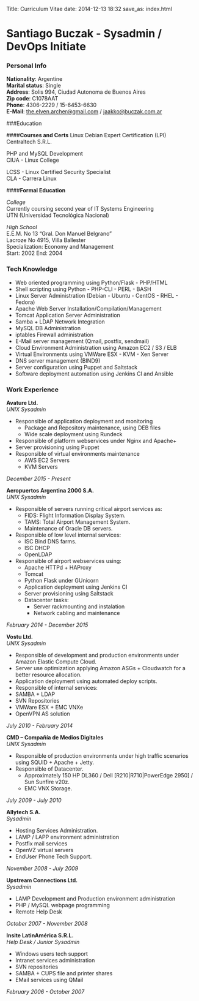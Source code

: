 Title: Curriculum Vitae
date: 2014-12-13 18:32
save_as: index.html

# Santiago Buczak - Sysadmin / DevOps Initiate

### Personal Info
  **Nationality**: Argentine  
  **Marital status**: Single  
  **Address**: Solis 994, Ciudad Autonoma de Buenos Aires  
  **Zip code**: C1078AAT  
  **Phone**: 4306-2229 / 15-6453-6630  
  **E-Mail**: the.elven.archer@gmail.com / jaakko@buczak.com.ar  
  
  
###Education
  
####**Courses and Certs**
  Linux Debian Expert Certification (LPI)  
  Centraltech S.R.L.  

  PHP and MySQL Development  
  CIUA - Linux College  

  LCSS - Linux Certified Security Specialist  
  CLA - Carrera Linux  

####**Formal Education** 

  _College_  
  Currently coursing second year of IT Systems Engineering  
  UTN (Universidad Tecnológica Nacional)  

  _High School_  
  E.E.M. No 13 “Gral. Don Manuel Belgrano”  
  Lacroze No 4915, Villa Ballester  
  Specialization: Economy and Management  
  Start: 2002  End: 2004  

### Tech Knowledge
  - Web oriented programming using Python/Flask - PHP/HTML  
  - Shell scripting using Python - PHP-CLI - PERL - BASH  
  - Linux Server Administration (Debian - Ubuntu - CentOS - RHEL - Fedora)  
  - Apache Web Server Installation/Compilation/Management  
  - Tomcat Application Server Administration  
  - Samba + LDAP Network Integration  
  - MySQL DB Administration  
  - iptables Firewall administration  
  - E-Mail server management (Qmail, postfix, sendmail)  
  - Cloud Environment Administration using Amazon EC2 / S3 / ELB  
  - Virtual Environments using VMWare ESX - KVM - Xen Server  
  - DNS server management (BIND9)  
  - Server configuration using Puppet and Saltstack  
  - Software deployment automation using Jenkins CI and Ansible  

### Work Experience

**Avature Ltd.**  
_UNIX Sysadmin_  

  - Responsible of application deployment and monitoring  
    + Package and Repository maintenance, using DEB files  
    + Wide scale deployment using Rundeck  
  - Responsible of platform webservices under Nginx and Apache+  
  - Server provisioning using Puppet  
  - Responsible of virtual environments maintenance  
    + AWS EC2 Servers  
    + KVM Servers  

_December 2015 - Present_

**Aeropuertos Argentina 2000 S.A.**  
_UNIX Sysadmin_  

  - Responsible of servers running critical airport services as:  
    + FIDS: Flight Information Display System.  
    + TAMS: Total Airport Management System.  
    + Maintenance of Oracle DB servers.  
  - Responsible of low level internal services:  
    + ISC Bind DNS farms.  
    + ISC DHCP  
    + OpenLDAP  
  - Responsible of airport webservices using:  
    + Apache HTTPd + HAProxy  
    + Tomcat  
    + Python Flask under GUnicorn  
    + Application deployment using Jenkins CI  
    + Server provisioning using Saltstack  
    + Datacenter tasks:  
        - Server rack­mounting and instalation  
        - Network cabling and maintenance  

_February 2014 - December 2015_  

**Vostu Ltd.**  
_UNIX Sysadmin_  

  - Responsible of development and production environments under Amazon Elastic Compute Cloud.  
  - Server use optimization applying Amazon ASGs + Cloudwatch for a better resource allocation.  
  - Application deployment using automated deploy scripts.  
  - Responsible of internal services:  
  - SAMBA + LDAP  
  - SVN Repositories  
  - VMWare ESX + EMC VNXe  
  - OpenVPN AS solution  

_July 2010 - February 2014_  

**CMD – Compañía de Medios Digitales**  
_UNIX Sysadmin_  

  - Responsible of production environments under high traffic scenarios using SQUID + Apache + Jetty.  
  - Responsible of Datacenter.  
    + Approximately 150 HP DL360 / Dell [R210|R710|PowerEdge 2950] / Sun Sunfire v20z.  
    + EMC VNX Storage.  

_July 2009 - July 2010_  

**Allytech S.A.**  
_Sysadmin_  

  - Hosting Services Administration.  
  - LAMP / LAPP environment administration  
  - Postfix mail services  
  - OpenVZ virtual servers  
  - End­User Phone Tech Support.  

_November 2008 - July 2009_  

**Upstream Connections Ltd.**  
_Sysadmin_  

  - LAMP Development and Production environment administration  
  - PHP / MySQL webpage programming  
  - Remote Help Desk  

_October 2007 - November 2008_  

**Insite Latin­América S.R.L.**  
_Help Desk / Junior Sysadmin_  

  - Windows users tech support  
  - Intranet services administration  
  - SVN repositories  
  - SAMBA + CUPS file and printer shares  
  - E­Mail services using QMail  

_February 2006 - October 2007_  
